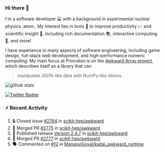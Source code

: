 ### Hi there 👋 

I'm a software developer 💻 with a background in experimental nuclear physics :atom:. My interest lies in tools :wrench: to improve productivity :chart_with_upwards_trend: and scientific insight :telescope:, including rich documentation 📚, interactive computing 🧮, and more! 

I have experience in many aspects of software engineering, including game design, full-stack web development, and high-performance numeric computing. My main focus at Princeton is on the [Awkward Array project](awkward-array.org/), which describes itself as a library that can 
> manipulate JSON-like data with NumPy-like idioms.

![github stats](https://github-readme-stats.vercel.app/api?username=agoose77&show_icons=true&hide_rank=true&hide_title=true&bg_color=30,e76445,904e95&text_color=efe3ec&icon_color=efe3ec)
<!--
**agoose77/agoose77** is a ✨ _special_ ✨ repository because its `README.md` (this file) appears on your GitHub profile.

Here are some ideas to get you started:

- 🔭 I’m currently working on ...
- 🌱 I’m currently learning ...
- 👯 I’m looking to collaborate on ...
- 🤔 I’m looking for help with ...
- 💬 Ask me about ...
- 📫 How to reach me: ...
- 😄 Pronouns: ...
- ⚡ Fun fact: ...
-->

[![Twitter Badge](https://img.shields.io/twitter/follow/agoose77?style=flat-square&logo=Twitter&logoColor=white&color=cornflowerblue)](https://twitter.com/agoose77)

### :zap: Recent Activity

<!--START_SECTION:activity-->
1. 🔒 Closed issue [#2764](https://github.com/scikit-hep/awkward/issues/2764) in [scikit-hep/awkward](https://github.com/scikit-hep/awkward)
2. 🎉 Merged PR [#2775](https://github.com/scikit-hep/awkward/pull/2775) in [scikit-hep/awkward](https://github.com/scikit-hep/awkward)
3. 🚀 Published release [Version 2.4.7](https://github.com/scikit-hep/awkward/releases/tag/v2.4.7) in [scikit-hep/awkward](https://github.com/scikit-hep/awkward)
4. 🎉 Merged PR [#2777](https://github.com/scikit-hep/awkward/pull/2777) in [scikit-hep/awkward](https://github.com/scikit-hep/awkward)
5. 🗣 Commented on [#12](https://github.com/ManasviGoyal/kaitai_awkward_runtime/pull/12#issuecomment-1782448549) in [ManasviGoyal/kaitai_awkward_runtime](https://github.com/ManasviGoyal/kaitai_awkward_runtime)
<!--END_SECTION:activity-->
